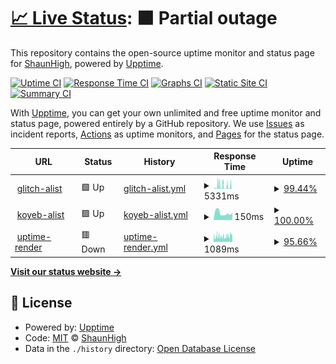 # [📈 Live Status](https://upptime.99g.free.hr): <!--live status--> **🟧 Partial outage**

This repository contains the open-source uptime monitor and status page for [ShaunHigh](https://upptime.99g.free.hr), powered by [Upptime](https://github.com/upptime/upptime).

[![Uptime CI](https://github.com/ShaunHigh/upptime/workflows/Uptime%20CI/badge.svg)](https://github.com/ShaunHigh/upptime/actions?query=workflow%3A%22Uptime+CI%22)
[![Response Time CI](https://github.com/ShaunHigh/upptime/workflows/Response%20Time%20CI/badge.svg)](https://github.com/ShaunHigh/upptime/actions?query=workflow%3A%22Response+Time+CI%22)
[![Graphs CI](https://github.com/ShaunHigh/upptime/workflows/Graphs%20CI/badge.svg)](https://github.com/ShaunHigh/upptime/actions?query=workflow%3A%22Graphs+CI%22)
[![Static Site CI](https://github.com/ShaunHigh/upptime/workflows/Static%20Site%20CI/badge.svg)](https://github.com/ShaunHigh/upptime/actions?query=workflow%3A%22Static+Site+CI%22)
[![Summary CI](https://github.com/ShaunHigh/upptime/workflows/Summary%20CI/badge.svg)](https://github.com/ShaunHigh/upptime/actions?query=workflow%3A%22Summary+CI%22)

With [Upptime](https://upptime.js.org), you can get your own unlimited and free uptime monitor and status page, powered entirely by a GitHub repository. We use [Issues](https://github.com/ShaunHigh/upptime/issues) as incident reports, [Actions](https://github.com/ShaunHigh/upptime/actions) as uptime monitors, and [Pages](https://upptime.99g.free.hr) for the status page.

<!--start: status pages-->
<!-- This summary is generated by Upptime (https://github.com/upptime/upptime) -->
<!-- Do not edit this manually, your changes will be overwritten -->
<!-- prettier-ignore -->
| URL | Status | History | Response Time | Uptime |
| --- | ------ | ------- | ------------- | ------ |
| <img alt="" src="https://icons.duckduckgo.com/ip3/grizzly-shell-beast.glitch.me.ico" height="13"> [glitch-alist](https://grizzly-shell-beast.glitch.me) | 🟩 Up | [glitch-alist.yml](https://github.com/ShaunHigh/upptime/commits/HEAD/history/glitch-alist.yml) | <details><summary><img alt="Response time graph" src="./graphs/glitch-alist/response-time-week.png" height="20"> 5331ms</summary><br><a href="https://99g.free.hr/history/glitch-alist"><img alt="Response time 2703" src="https://img.shields.io/endpoint?url=https%3A%2F%2Fraw.githubusercontent.com%2FShaunHigh%2Fupptime%2FHEAD%2Fapi%2Fglitch-alist%2Fresponse-time.json"></a><br><a href="https://99g.free.hr/history/glitch-alist"><img alt="24-hour response time 8050" src="https://img.shields.io/endpoint?url=https%3A%2F%2Fraw.githubusercontent.com%2FShaunHigh%2Fupptime%2FHEAD%2Fapi%2Fglitch-alist%2Fresponse-time-day.json"></a><br><a href="https://99g.free.hr/history/glitch-alist"><img alt="7-day response time 5331" src="https://img.shields.io/endpoint?url=https%3A%2F%2Fraw.githubusercontent.com%2FShaunHigh%2Fupptime%2FHEAD%2Fapi%2Fglitch-alist%2Fresponse-time-week.json"></a><br><a href="https://99g.free.hr/history/glitch-alist"><img alt="30-day response time 4220" src="https://img.shields.io/endpoint?url=https%3A%2F%2Fraw.githubusercontent.com%2FShaunHigh%2Fupptime%2FHEAD%2Fapi%2Fglitch-alist%2Fresponse-time-month.json"></a><br><a href="https://99g.free.hr/history/glitch-alist"><img alt="1-year response time 2703" src="https://img.shields.io/endpoint?url=https%3A%2F%2Fraw.githubusercontent.com%2FShaunHigh%2Fupptime%2FHEAD%2Fapi%2Fglitch-alist%2Fresponse-time-year.json"></a></details> | <details><summary><a href="https://99g.free.hr/history/glitch-alist">99.44%</a></summary><a href="https://99g.free.hr/history/glitch-alist"><img alt="All-time uptime 99.44%" src="https://img.shields.io/endpoint?url=https%3A%2F%2Fraw.githubusercontent.com%2FShaunHigh%2Fupptime%2FHEAD%2Fapi%2Fglitch-alist%2Fuptime.json"></a><br><a href="https://99g.free.hr/history/glitch-alist"><img alt="24-hour uptime 100.00%" src="https://img.shields.io/endpoint?url=https%3A%2F%2Fraw.githubusercontent.com%2FShaunHigh%2Fupptime%2FHEAD%2Fapi%2Fglitch-alist%2Fuptime-day.json"></a><br><a href="https://99g.free.hr/history/glitch-alist"><img alt="7-day uptime 99.44%" src="https://img.shields.io/endpoint?url=https%3A%2F%2Fraw.githubusercontent.com%2FShaunHigh%2Fupptime%2FHEAD%2Fapi%2Fglitch-alist%2Fuptime-week.json"></a><br><a href="https://99g.free.hr/history/glitch-alist"><img alt="30-day uptime 98.72%" src="https://img.shields.io/endpoint?url=https%3A%2F%2Fraw.githubusercontent.com%2FShaunHigh%2Fupptime%2FHEAD%2Fapi%2Fglitch-alist%2Fuptime-month.json"></a><br><a href="https://99g.free.hr/history/glitch-alist"><img alt="1-year uptime 99.44%" src="https://img.shields.io/endpoint?url=https%3A%2F%2Fraw.githubusercontent.com%2FShaunHigh%2Fupptime%2FHEAD%2Fapi%2Fglitch-alist%2Fuptime-year.json"></a></details>
| <img alt="" src="https://icons.duckduckgo.com/ip3/xlist-shaunsss.koyeb.app.ico" height="13"> [koyeb-alist](https://xlist-shaunsss.koyeb.app) | 🟩 Up | [koyeb-alist.yml](https://github.com/ShaunHigh/upptime/commits/HEAD/history/koyeb-alist.yml) | <details><summary><img alt="Response time graph" src="./graphs/koyeb-alist/response-time-week.png" height="20"> 150ms</summary><br><a href="https://99g.free.hr/history/koyeb-alist"><img alt="Response time 164" src="https://img.shields.io/endpoint?url=https%3A%2F%2Fraw.githubusercontent.com%2FShaunHigh%2Fupptime%2FHEAD%2Fapi%2Fkoyeb-alist%2Fresponse-time.json"></a><br><a href="https://99g.free.hr/history/koyeb-alist"><img alt="24-hour response time 169" src="https://img.shields.io/endpoint?url=https%3A%2F%2Fraw.githubusercontent.com%2FShaunHigh%2Fupptime%2FHEAD%2Fapi%2Fkoyeb-alist%2Fresponse-time-day.json"></a><br><a href="https://99g.free.hr/history/koyeb-alist"><img alt="7-day response time 150" src="https://img.shields.io/endpoint?url=https%3A%2F%2Fraw.githubusercontent.com%2FShaunHigh%2Fupptime%2FHEAD%2Fapi%2Fkoyeb-alist%2Fresponse-time-week.json"></a><br><a href="https://99g.free.hr/history/koyeb-alist"><img alt="30-day response time 164" src="https://img.shields.io/endpoint?url=https%3A%2F%2Fraw.githubusercontent.com%2FShaunHigh%2Fupptime%2FHEAD%2Fapi%2Fkoyeb-alist%2Fresponse-time-month.json"></a><br><a href="https://99g.free.hr/history/koyeb-alist"><img alt="1-year response time 164" src="https://img.shields.io/endpoint?url=https%3A%2F%2Fraw.githubusercontent.com%2FShaunHigh%2Fupptime%2FHEAD%2Fapi%2Fkoyeb-alist%2Fresponse-time-year.json"></a></details> | <details><summary><a href="https://99g.free.hr/history/koyeb-alist">100.00%</a></summary><a href="https://99g.free.hr/history/koyeb-alist"><img alt="All-time uptime 100.00%" src="https://img.shields.io/endpoint?url=https%3A%2F%2Fraw.githubusercontent.com%2FShaunHigh%2Fupptime%2FHEAD%2Fapi%2Fkoyeb-alist%2Fuptime.json"></a><br><a href="https://99g.free.hr/history/koyeb-alist"><img alt="24-hour uptime 100.00%" src="https://img.shields.io/endpoint?url=https%3A%2F%2Fraw.githubusercontent.com%2FShaunHigh%2Fupptime%2FHEAD%2Fapi%2Fkoyeb-alist%2Fuptime-day.json"></a><br><a href="https://99g.free.hr/history/koyeb-alist"><img alt="7-day uptime 100.00%" src="https://img.shields.io/endpoint?url=https%3A%2F%2Fraw.githubusercontent.com%2FShaunHigh%2Fupptime%2FHEAD%2Fapi%2Fkoyeb-alist%2Fuptime-week.json"></a><br><a href="https://99g.free.hr/history/koyeb-alist"><img alt="30-day uptime 100.00%" src="https://img.shields.io/endpoint?url=https%3A%2F%2Fraw.githubusercontent.com%2FShaunHigh%2Fupptime%2FHEAD%2Fapi%2Fkoyeb-alist%2Fuptime-month.json"></a><br><a href="https://99g.free.hr/history/koyeb-alist"><img alt="1-year uptime 100.00%" src="https://img.shields.io/endpoint?url=https%3A%2F%2Fraw.githubusercontent.com%2FShaunHigh%2Fupptime%2FHEAD%2Fapi%2Fkoyeb-alist%2Fuptime-year.json"></a></details>
| <img alt="" src="https://icons.duckduckgo.com/ip3/bot-pt3a.onrender.com.ico" height="13"> [uptime-render](https://bot-pt3a.onrender.com) | 🟥 Down | [uptime-render.yml](https://github.com/ShaunHigh/upptime/commits/HEAD/history/uptime-render.yml) | <details><summary><img alt="Response time graph" src="./graphs/uptime-render/response-time-week.png" height="20"> 1089ms</summary><br><a href="https://99g.free.hr/history/uptime-render"><img alt="Response time 1179" src="https://img.shields.io/endpoint?url=https%3A%2F%2Fraw.githubusercontent.com%2FShaunHigh%2Fupptime%2FHEAD%2Fapi%2Fuptime-render%2Fresponse-time.json"></a><br><a href="https://99g.free.hr/history/uptime-render"><img alt="24-hour response time 1541" src="https://img.shields.io/endpoint?url=https%3A%2F%2Fraw.githubusercontent.com%2FShaunHigh%2Fupptime%2FHEAD%2Fapi%2Fuptime-render%2Fresponse-time-day.json"></a><br><a href="https://99g.free.hr/history/uptime-render"><img alt="7-day response time 1089" src="https://img.shields.io/endpoint?url=https%3A%2F%2Fraw.githubusercontent.com%2FShaunHigh%2Fupptime%2FHEAD%2Fapi%2Fuptime-render%2Fresponse-time-week.json"></a><br><a href="https://99g.free.hr/history/uptime-render"><img alt="30-day response time 1145" src="https://img.shields.io/endpoint?url=https%3A%2F%2Fraw.githubusercontent.com%2FShaunHigh%2Fupptime%2FHEAD%2Fapi%2Fuptime-render%2Fresponse-time-month.json"></a><br><a href="https://99g.free.hr/history/uptime-render"><img alt="1-year response time 1179" src="https://img.shields.io/endpoint?url=https%3A%2F%2Fraw.githubusercontent.com%2FShaunHigh%2Fupptime%2FHEAD%2Fapi%2Fuptime-render%2Fresponse-time-year.json"></a></details> | <details><summary><a href="https://99g.free.hr/history/uptime-render">95.66%</a></summary><a href="https://99g.free.hr/history/uptime-render"><img alt="All-time uptime 98.01%" src="https://img.shields.io/endpoint?url=https%3A%2F%2Fraw.githubusercontent.com%2FShaunHigh%2Fupptime%2FHEAD%2Fapi%2Fuptime-render%2Fuptime.json"></a><br><a href="https://99g.free.hr/history/uptime-render"><img alt="24-hour uptime 97.20%" src="https://img.shields.io/endpoint?url=https%3A%2F%2Fraw.githubusercontent.com%2FShaunHigh%2Fupptime%2FHEAD%2Fapi%2Fuptime-render%2Fuptime-day.json"></a><br><a href="https://99g.free.hr/history/uptime-render"><img alt="7-day uptime 95.66%" src="https://img.shields.io/endpoint?url=https%3A%2F%2Fraw.githubusercontent.com%2FShaunHigh%2Fupptime%2FHEAD%2Fapi%2Fuptime-render%2Fuptime-week.json"></a><br><a href="https://99g.free.hr/history/uptime-render"><img alt="30-day uptime 96.95%" src="https://img.shields.io/endpoint?url=https%3A%2F%2Fraw.githubusercontent.com%2FShaunHigh%2Fupptime%2FHEAD%2Fapi%2Fuptime-render%2Fuptime-month.json"></a><br><a href="https://99g.free.hr/history/uptime-render"><img alt="1-year uptime 98.01%" src="https://img.shields.io/endpoint?url=https%3A%2F%2Fraw.githubusercontent.com%2FShaunHigh%2Fupptime%2FHEAD%2Fapi%2Fuptime-render%2Fuptime-year.json"></a></details>

<!--end: status pages-->

[**Visit our status website →**](https://upptime.99g.free.hr)

## 📄 License

- Powered by: [Upptime](https://github.com/upptime/upptime)
- Code: [MIT](./LICENSE) © [ShaunHigh](https://upptime.99g.free.hr)
- Data in the `./history` directory: [Open Database License](https://opendatacommons.org/licenses/odbl/1-0/)
